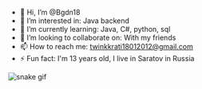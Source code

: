 - 👋 Hi, I’m @Bgdn18
- 👀 I’m interested in: Java backend
- 🌱 I’m currently learning: Java, C#, python, sql
- 💞️ I’m looking to collaborate on: With my friends
- 📫 How to reach me: twinkkrati18012012@gmail.com
- ⚡ Fun fact: I'm 13 years old, I live in Saratov in Russia
  
![snake gif](https://github.com/Bgdn18/Bgdn18/blob/output/github-contribution-grid-snake-dark.svg)
